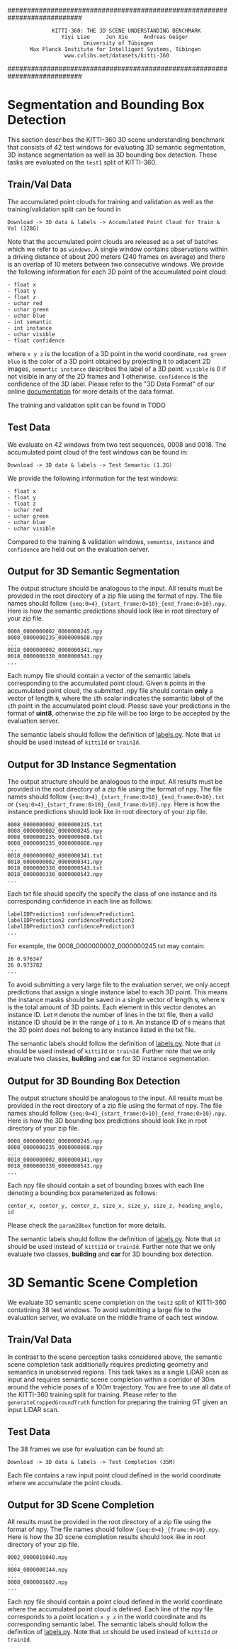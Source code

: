 ###########################################################################

                  KITTI-360: THE 3D SCENE UNDERSTANDING BENCHMARK          
                     Yiyi Liao     Jun Xie     Andreas Geiger             
                            University of Tübingen                        
           Max Planck Institute for Intelligent Systems, Tübingen         
                      www.cvlibs.net/datasets/kitti-360                   

###########################################################################


# Segmentation and Bounding Box Detection 

This section describes the KITTI-360 3D scene understanding benchmark that consists of 42 test windows for evaluating 3D semantic segmentation, 3D instance segmentation as well as 3D bounding box detection. These tasks are evaluated on the `test1` split of KITTI-360.

## Train/Val Data ##

The accumulated point clouds for training and validation as well as the training/validation split can be found in 
```
Download -> 3D data & labels -> Accumulated Point Cloud for Train & Val (128G)
```
Note that the accumulated point clouds are released as a set of batches which we refer to as `windows`. A single window contains observations within a driving distance of about 200 meters (240 frames on average) and there is an overlap of 10 meters between two consecutive windows. We provide the following information for each 3D point of the accumulated point cloud:
```
- float x 
- float y
- float z
- uchar red
- uchar green
- uchar blue
- int semantic
- int instance
- uchar visible
- float confidence
```
where `x y z` is the location of a 3D point in the world coordinate, `red green blue` is the color of a 3D point obtained by projecting it to adjacent 2D images, `semantic instance` describes the label of a 3D point. `visible` is 0 if not visible in any of the 2D frames and 1 otherwise. `confidence` is the confidence of the 3D label. Please refer to the "3D Data Format" of our online [documentation](http://www.cvlibs.net/datasets/kitti-360/documentation.php) for more details of the data format. 

The training and validation split can be found in TODO


## Test Data ##

We evaluate on 42 windows from two test sequences, 0008 and 0018. The accumulated point cloud of the test windows can be found in:
```
Download -> 3D data & labels -> Test Semantic (1.2G)
```
We provide the following information for the test windows:
```
- float x 
- float y
- float z
- uchar red
- uchar green
- uchar blue
- uchar visible
```
Compared to the training & validation windows, `semantic`, `instance` and `confidence` are held out on the evaluation server.


## Output for 3D Semantic Segmentation ##

The output structure should be analogous to the input.
All results must be provided in the root directory of a zip file using the format of npy. The file names should follow `{seq:0>4}_{start_frame:0>10}_{end_frame:0>10}.npy`. Here is how the semantic predictions should look like in root directory of your zip file. 
```
0008_0000000002_0000000245.npy
0008_0000000235_0000000608.npy
...
0018_0000000002_0000000341.npy
0018_0000000330_0000000543.npy
...
```
Each numpy file should contain a vector of the semantic labels corresponding to the accumulated point cloud. Given `N` points in the accumulated point cloud, the submitted .npy file should contain __only__ a vector of length `N`, where the `i`th scalar indicates the semantic label of the `i`th point in the accumulated point cloud. Please save your predictions in the format of __uint8__, otherwise the zip file will be too large to be accepted by the evaluation server.

The semantic labels should follow the definition of [labels.py](https://github.com/autonomousvision/kitti360Scripts/blob/master/kitti360scripts/helpers/labels.py). Note that `id` should be used instead of `kittiId` or `trainId`.

## Output for 3D Instance Segmentation ##

The output structure should be analogous to the input.
All results must be provided in the root directory of a zip file using the format of npy. The file names should follow `{seq:0>4}_{start_frame:0>10}_{end_frame:0>10}.txt` or `{seq:0>4}_{start_frame:0>10}_{end_frame:0>10}.npy`. Here is how the instance predictions should look like in root directory of your zip file. 
```
0008_0000000002_0000000245.txt
0008_0000000002_0000000245.npy
0008_0000000235_0000000608.txt
0008_0000000235_0000000608.npy
...
0018_0000000002_0000000341.txt
0018_0000000002_0000000341.npy
0018_0000000330_0000000543.txt
0018_0000000330_0000000543.npy
...
```
Each txt file should specify the specify the class of one instance and its corresponding confidence in each line as follows:
```
labelIDPrediction1 confidencePrediction1
labelIDPrediction2 confidencePrediction2
labelIDPrediction3 confidencePrediction3
...
```
For example, the 0008_0000000002_0000000245.txt may contain:
```
26 0.976347
26 0.973782
...
```
To avoid submitting a very large file to the evaluation server, we only accept predictions that assign a single instance label to each 3D point. This means the instance masks should be saved in a single vector of length `N`, where `N` is the total amount of 3D points. Each element in this vector denotes an instance ID. Let `M` denote the number of lines in the txt file, then a valid instance ID should be in the range of `1` to `M`. An instance ID of `0` means that the 3D point does not belong to any instance listed in the txt file. 

The semantic labels should follow the definition of [labels.py](https://github.com/autonomousvision/kitti360Scripts/blob/master/kitti360scripts/helpers/labels.py). Note that `id` should be used instead of `kittiId` or `trainId`. Further note that we only evaluate two classes, __building__ and __car__ for 3D instance segmentation.


## Output for 3D Bounding Box Detection ##

The output structure should be analogous to the input.
All results must be provided in the root directory of a zip file using the format of npy. The file names should follow `{seq:0>4}_{start_frame:0>10}_{end_frame:0>10}.npy`. Here is how the 3D bounding box predictions should look like in root directory of your zip file. 
```
0008_0000000002_0000000245.npy
0008_0000000235_0000000608.npy
...
0018_0000000002_0000000341.npy
0018_0000000330_0000000543.npy
...
```
Each npy file should contain a set of bounding boxes with each line denoting a bounding box parameterized as follows:
```
center_x, center_y, center_z, size_x, size_y, size_z, heading_angle, id
```
Please check the `param2Bbox` function for more details.

The semantic labels should follow the definition of [labels.py](https://github.com/autonomousvision/kitti360Scripts/blob/master/kitti360scripts/helpers/labels.py). Note that `id` should be used instead of `kittiId` or `trainId`. Further note that we only evaluate two classes, __building__ and __car__ for 3D bounding box detection.

# 3D Semantic Scene Completion 

We evaluate 3D semantic scene completion on the `test2` split of KITTI-360 contatining 38 test windows. To avoid submitting a large file to the evaluation server, we evaluate on the middle frame of each test window.

## Train/Val Data ##

In contrast to the scene perception tasks considered above, the semantic scene completion task additionally requires predicting geometry and semantics in unobserved regions. This task takes as a single LiDAR scan as input and requires semantic scene completion within a corridor of 30m around the vehicle poses of a 100m trajectory. You are free to use all data of the KITTI-360 training split for training. Please refer to the `generateCroppedGroundTruth` function for preparing the training GT given an input LiDAR scan.

## Test Data ##

The 38 frames we use for evaluation can be found at: 
```
Download -> 3D data & labels -> Test Completion (35M)
```
Each file contains a raw input point cloud defined in the world coordinate where we accumulate the point clouds.


## Output for 3D Scene Completion ##

All results must be provided in the root directory of a zip file using the format of npy. The file names should follow `{seq:0>4}_{frame:0>10}.npy`. Here is how the 3D scene completion results should look like in root directory of your zip file. 
```
0002_0000016048.npy
...
0004_0000000144.npy
...
0008_0000001602.npy
...
```
Each npy file should contain a point cloud defined in the world coordinate where the accumulated point cloud is defined. Each line of the npy file corresponds to a point location `x y z` in the world coordinate and its corresponding semantic label.
The semantic labels should follow the definition of [labels.py](https://github.com/autonomousvision/kitti360Scripts/blob/master/kitti360scripts/helpers/labels.py). Note that `id` should be used instead of `kittiId` or `trainId`.
